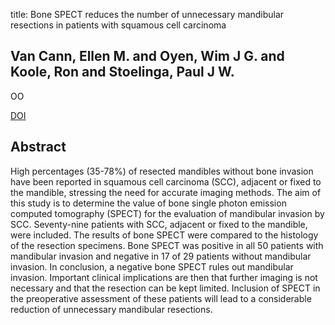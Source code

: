 title: Bone SPECT reduces the number of unnecessary mandibular resections in patients with squamous cell carcinoma

## Van Cann, Ellen M. and Oyen, Wim J G. and Koole, Ron and Stoelinga, Paul J W.
OO

<a href="https://doi.org/10.1016/j.oraloncology.2005.09.007">DOI</a>

## Abstract
High percentages (35-78%) of resected mandibles without bone invasion have been reported in squamous cell carcinoma (SCC), adjacent or fixed to the mandible, stressing the need for accurate imaging methods. The aim of this study is to determine the value of bone single photon emission computed tomography (SPECT) for the evaluation of mandibular invasion by SCC. Seventy-nine patients with SCC, adjacent or fixed to the mandible, were included. The results of bone SPECT were compared to the histology of the resection specimens. Bone SPECT was positive in all 50 patients with mandibular invasion and negative in 17 of 29 patients without mandibular invasion. In conclusion, a negative bone SPECT rules out mandibular invasion. Important clinical implications are then that further imaging is not necessary and that the resection can be kept limited. Inclusion of SPECT in the preoperative assessment of these patients will lead to a considerable reduction of unnecessary mandibular resections.

